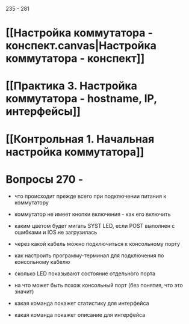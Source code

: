235 - 281

# [[Настройка коммутатора - конспект.canvas|Настройка коммутатора - конспект]]
# [[Практика 3. Настройка коммутатора - hostname, IP, интерфейсы]]
# [[Контрольная 1. Начальная настройка коммутатора]]

# Вопросы 270 - 

- что происходит прежде всего при подключении питания к коммутатору
  
- коммутатор не имеет кнопки включения - как его включить
  
- каким цветом будет мигать SYST LED, если POST выполнен с ошибками и IOS не загрузилась
  
- через какой кабель можно подключиться к консольному порту
  
- как настроить программу-терминал для подключения по консольному кабелю
  
- сколько LED показывают состояние отдельного порта
  
- на что может быть похож консольный порт (без понятия, что это значит)
  
- какая команда покажет статистику для интерфейса
  
- какая команда покажет описание для интерфейса